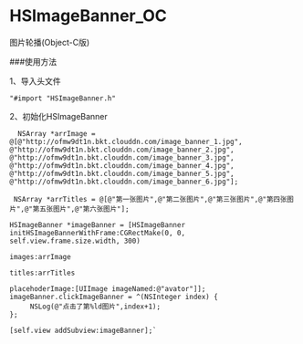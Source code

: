 # HSImageBanner_OC
图片轮播(Object-C版)

###使用方法

1、导入头文件

`"#import "HSImageBanner.h"`

2、初始化HSImageBanner

 `	NSArray *arrImage = @[@"http://ofmw9dt1n.bkt.clouddn.com/image_banner_1.jpg",
                          @"http://ofmw9dt1n.bkt.clouddn.com/image_banner_2.jpg",
                          @"http://ofmw9dt1n.bkt.clouddn.com/image_banner_3.jpg",
                          @"http://ofmw9dt1n.bkt.clouddn.com/image_banner_4.jpg",
                          @"http://ofmw9dt1n.bkt.clouddn.com/image_banner_5.jpg",
                          @"http://ofmw9dt1n.bkt.clouddn.com/image_banner_6.jpg"];`
    
   ` NSArray *arrTitles = @[@"第一张图片",@"第二张图片",@"第三张图片",@"第四张图片",@"第五张图片",@"第六张图片"];`
    
    HSImageBanner *imageBanner = [HSImageBanner initHSImageBannerWithFrame:CGRectMake(0, 0, self.view.frame.size.width, 300)
                                                                    images:arrImage
                                                                    titles:arrTitles
                                                           placehoderImage:[UIImage imageNamed:@"avator"]];
    imageBanner.clickImageBanner = ^(NSInteger index) {
         NSLog(@"点击了第%ld图片",index+1);
    };
    
    [self.view addSubview:imageBanner];`

